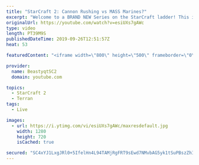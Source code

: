 ```yaml
---
title: "StarCraft 2: Cannon Rushing vs MASS Marines?"
excerpt: "Welcome to a BRAND NEW Series on the StarCraft ladder! This is the \"Mass Marines to Grandmaster\" challenge, where the only attacking unit that I'm allowed to make is Marines - and that's it! I am allowed to make Medivacs just so that the gaemplay is not too monotonous, but I believe I could even make"
originalUrl: https://youtube.com/watch?v=esiUXs7gAWc
type: video
length: PT39M9S
publishedDateTime: 2019-09-26T12:51:57Z
heat: 53

featuredContent: "<iframe width=\"800\" height=\"500\" frameborder=\"0\" src=\"https://www.youtube.com/embed/esiUXs7gAWc\" allow=\"accelerometer; autoplay; encrypted-media; gyroscope; picture-in-picture\" allowfullscreen></iframe>"

provider:
  name: BeastyqtSC2
  domain: youtube.com

topics:
  - StarCraft 2
  - Terran
tags:
  - Live

images:
  - url: https://i.ytimg.com/vi/esiUXs7gAWc/maxresdefault.jpg
    width: 1280
    height: 720
    isCached: true

secured: "SC4xYJ1LxgJRl0+5IfelHn4L94TAMjRgFRT9sEwd7NMvbAG5yk1tSuPBszZhIM0VIhM2UyIlMY6jkEbh0jyTcTuUXRYa0Xe5nEbNB4cWUSSQw8WfXekGOTz05PqCF14hwL1Z5PJINzFHxZCVAIyIy4k3NVfF+gNhb5ByiRdUISJZYRPHm+p8N1cPCT4QNko6HpPLk9qDIRW9x8b9VGbc9OaUbCTbugqN0MpcO5yjcgmKWvlRcVEsjNzAqIf/o4pG4e74QAPYsBrHmsy0q5oGURw7Z19mZg7O5+pGhzMQ/yM3Qs0WvA50xSgUq84NfC5r9rc9VKmPZ34Nu3RwAa3tbtvwwbVklmxtPRd8VrYHEpuX89jC+IMVhqmZSbLhZCy/qm+fhse5uq/43lu0VgkadBDJp1Ck9+ZBW4hxVQi6Q9E=;xiFIrKREDm+IFLeqgwbhXA=="
---
```



